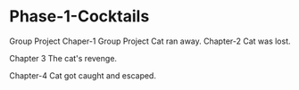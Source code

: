 # Phase-1-Cocktails
Group Project
Chaper-1 Group Project Cat ran away. 
Chapter-2 Cat was lost.

Chapter 3 The cat's revenge.

Chapter-4 Cat got caught and escaped.